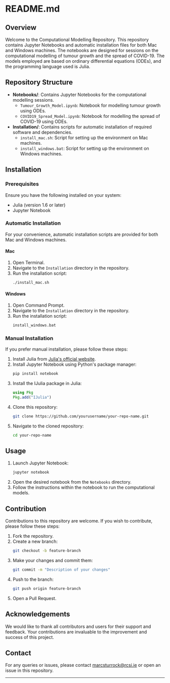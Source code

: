 # README.md

## Overview

Welcome to the Computational Modelling Repository. This repository contains Jupyter Notebooks and automatic installation files for both Mac and Windows machines. The notebooks are designed for sessions on the computational modelling of tumour growth and the spread of COVID-19. The models employed are based on ordinary differential equations (ODEs), and the programming language used is Julia.

## Repository Structure

- **Notebooks/**: Contains Jupyter Notebooks for the computational modelling sessions.
  - `Tumour_Growth_Model.ipynb`: Notebook for modelling tumour growth using ODEs.
  - `COVID19_Spread_Model.ipynb`: Notebook for modelling the spread of COVID-19 using ODEs.
- **Installation/**: Contains scripts for automatic installation of required software and dependencies.
  - `install_mac.sh`: Script for setting up the environment on Mac machines.
  - `install_windows.bat`: Script for setting up the environment on Windows machines.

## Installation

### Prerequisites

Ensure you have the following installed on your system:

- Julia (version 1.6 or later)
- Jupyter Notebook

### Automatic Installation

For your convenience, automatic installation scripts are provided for both Mac and Windows machines.

#### Mac

1. Open Terminal.
2. Navigate to the `Installation` directory in the repository.
3. Run the installation script:
   ```sh
   ./install_mac.sh
   ```

#### Windows

1. Open Command Prompt.
2. Navigate to the `Installation` directory in the repository.
3. Run the installation script:
   ```cmd
   install_windows.bat
   ```

### Manual Installation

If you prefer manual installation, please follow these steps:

1. Install Julia from [Julia's official website](https://julialang.org/downloads/).
2. Install Jupyter Notebook using Python's package manager:
   ```sh
   pip install notebook
   ```
3. Install the IJulia package in Julia:
   ```julia
   using Pkg
   Pkg.add("IJulia")
   ```
4. Clone this repository:
   ```sh
   git clone https://github.com/yourusername/your-repo-name.git
   ```
5. Navigate to the cloned repository:
   ```sh
   cd your-repo-name
   ```

## Usage

1. Launch Jupyter Notebook:
   ```sh
   jupyter notebook
   ```
2. Open the desired notebook from the `Notebooks` directory.
3. Follow the instructions within the notebook to run the computational models.

## Contribution

Contributions to this repository are welcome. If you wish to contribute, please follow these steps:

1. Fork the repository.
2. Create a new branch:
   ```sh
   git checkout -b feature-branch
   ```
3. Make your changes and commit them:
   ```sh
   git commit -m "Description of your changes"
   ```
4. Push to the branch:
   ```sh
   git push origin feature-branch
   ```
5. Open a Pull Request.

## Acknowledgements

We would like to thank all contributors and users for their support and feedback. Your contributions are invaluable to the improvement and success of this project.

## Contact

For any queries or issues, please contact [marcsturrock@rcsi.ie](mailto:marcsturrock@rcsi.ie) or open an issue in this repository.

---
